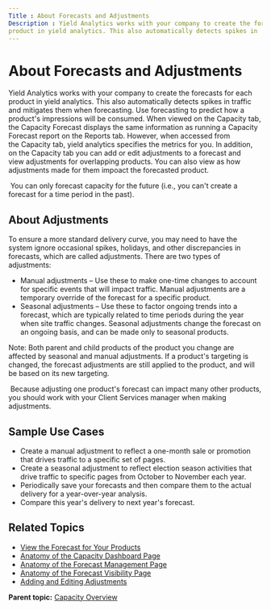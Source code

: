 ```yaml
---
Title : About Forecasts and Adjustments
Description : Yield Analytics works with your company to create the forecasts for each
product in yield analytics. This also automatically detects spikes in
---
```



# About Forecasts and Adjustments



Yield Analytics works with your company to create the forecasts for each
product in yield analytics. This also automatically detects spikes in
traffic and mitigates them when forecasting. Use forecasting to predict
how a product's impressions will be consumed. When viewed on
the Capacity tab, the Capacity
Forecast displays the same information as running a Capacity Forecast
report on the Reports tab. However,
when accessed from the Capacity tab,
yield analytics specifies the metrics for you. In addition, on
the Capacity tab you can add or edit
adjustments to a forecast and view adjustments for overlapping products.
You can also view as how adjustments made for them impoact the
forecasted product.

 You can only forecast capacity for the future (i.e., you can't create a
forecast for a time period in the past).



## About Adjustments

To ensure a more standard delivery curve, you may need to have the
system ignore occasional spikes, holidays, and other discrepancies in
forecasts, which are called adjustments. There are two types of
adjustments:

- Manual adjustments – Use these to make one-time changes to account for
  specific events that will impact traffic. Manual adjustments are a
  temporary override of the forecast for a specific product.
- Seasonal adjustments – Use these to factor ongoing trends into a
  forecast, which are typically related to time periods during the year
  when site traffic changes. Seasonal adjustments change the forecast on
  an ongoing basis, and can be made only to seasonal products. 



Note: Both parent and child products of
the product you change are affected by seasonal and manual adjustments.
If a product's targeting is changed, the forecast adjustments are still
applied to the product, and will be based on its new targeting.



  
 Because adjusting one product's forecast can impact many other
products, you should work with your Client Services manager when making
adjustments.





## Sample Use Cases

- Create a manual adjustment to reflect a one-month sale or promotion
  that drives traffic to a specific set of pages. 
- Create a seasonal adjustment to reflect election season activities
  that drive traffic to specific pages from October to November each
  year.
- Periodically save your forecasts and then compare them to the actual
  delivery for a year-over-year analysis.
- Compare this year's delivery to next year's forecast.



<div id="ID-00002598__section-bcc4657e-3b07-4bc3-996b-0f758ba129fe"
>

## Related Topics

- <a href="view-the-forecast-for-your-products.html" class="xref">View the
  Forecast for Your Products</a>
- <a href="anatomy-of-the-capacity-dashboard-page.html"
  class="xref">Anatomy of the Capacity Dashboard Page</a>
- <a href="anatomy-of-the-forecast-management-page.html"
  class="xref">Anatomy of the Forecast Management Page</a>
- <a href="anatomy-of-the-forecast-visibility-page.html"
  class="xref">Anatomy of the Forecast Visibility Page</a>
- <a href="adding-and-editing-adjustments.html" class="xref">Adding and
  Editing Adjustments</a>





<div class="familylinks">

<div class="parentlink">

**Parent topic:**
<a href="../topics/capacity-overview.html" class="link">Capacity
Overview</a>






